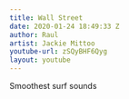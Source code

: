 ```yaml
---
title: Wall Street
date: 2020-01-24 18:49:33 Z
author: Raul
artist: Jackie Mittoo
youtube-url: zSQyBHF6Qyg
layout: youtube
---
```


<div class="post-content-message"> 
Smoothest surf sounds 
</div>
